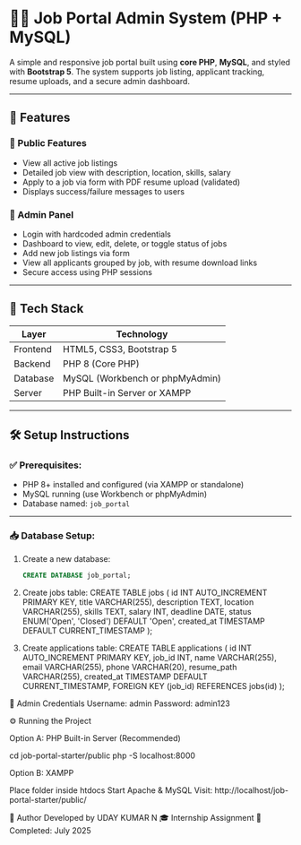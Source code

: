 # 🧑‍💼 Job Portal Admin System (PHP + MySQL)

A simple and responsive job portal built using **core PHP**, **MySQL**, and styled with **Bootstrap 5**. The system supports job listing, applicant tracking, resume uploads, and a secure admin dashboard.

---

## 🚀 Features

### 👥 Public Features
- View all active job listings
- Detailed job view with description, location, skills, salary
- Apply to a job via form with PDF resume upload (validated)
- Displays success/failure messages to users

### 🔐 Admin Panel
- Login with hardcoded admin credentials
- Dashboard to view, edit, delete, or toggle status of jobs
- Add new job listings via form
- View all applicants grouped by job, with resume download links
- Secure access using PHP sessions

---

## 🧰 Tech Stack

| Layer      | Technology       |
|------------|------------------|
| Frontend   | HTML5, CSS3, Bootstrap 5 |
| Backend    | PHP 8 (Core PHP) |
| Database   | MySQL (Workbench or phpMyAdmin) |
| Server     | PHP Built-in Server or XAMPP |

---


## 🛠️ Setup Instructions

### ✅ Prerequisites:
- PHP 8+ installed and configured (via XAMPP or standalone)
- MySQL running (use Workbench or phpMyAdmin)
- Database named: `job_portal`

---

### 📥 Database Setup:

1. Create a new database:
   ```sql
   CREATE DATABASE job_portal;

2. Create jobs table:
   CREATE TABLE jobs (
  id INT AUTO_INCREMENT PRIMARY KEY,
  title VARCHAR(255),
  description TEXT,
  location VARCHAR(255),
  skills TEXT,
  salary INT,
  deadline DATE,
  status ENUM('Open', 'Closed') DEFAULT 'Open',
  created_at TIMESTAMP DEFAULT CURRENT_TIMESTAMP
);

3. Create applications table:
   CREATE TABLE applications (
  id INT AUTO_INCREMENT PRIMARY KEY,
  job_id INT,
  name VARCHAR(255),
  email VARCHAR(255),
  phone VARCHAR(20),
  resume_path VARCHAR(255),
  created_at TIMESTAMP DEFAULT CURRENT_TIMESTAMP,
  FOREIGN KEY (job_id) REFERENCES jobs(id)
);

🔐 Admin Credentials
Username: admin
Password: admin123

⚙️ Running the Project

Option A: PHP Built-in Server (Recommended)

cd job-portal-starter/public
php -S localhost:8000

Option B: XAMPP

Place folder inside htdocs
Start Apache & MySQL
Visit: http://localhost/job-portal-starter/public/

🙌 Author
Developed by UDAY KUMAR N
🎓 Internship Assignment
📅 Completed: July 2025 

